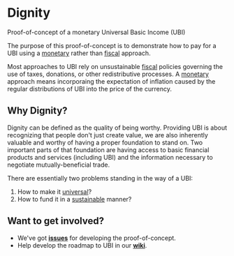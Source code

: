 # Dignity
Proof-of-concept of a monetary Universal Basic Income (UBI)

The purpose of this proof-of-concept is to demonstrate how to pay for a UBI using a [monetary](https://github.com/goldfarbas/Dignity/wiki/Monetary-Policy) rather than [fiscal](https://github.com/goldfarbas/Dignity/wiki/Fiscal-Policy) approach.

Most approaches to UBI rely on unsustainable [fiscal](https://github.com/goldfarbas/Dignity/wiki/Fiscal-Policy) policies governing the use of taxes, donations, or other redistributive processes. A [monetary](https://github.com/goldfarbas/Dignity/wiki/Monetary-Policy) approach  means incorporaing the expectation of inflation caused by the regular distributions of UBI into the price of the currency.

## Why Dignity?

Dignity can be defined as the quality of being worthy. Providing UBI is about recognizing that people don't just create value, we are also inherently valuable and worthy of having a proper foundation to stand on. Two important parts of that foundation are having access to basic financial products and services (including UBI) and the information necessary to negotiate mutually-beneficial trade.

There are essentially two problems standing in the way of a UBI:

1. How to make it [universal](https://github.com/goldfarbas/Dignity/wiki/Universal)?
2. How to fund it in a [sustainable](https://github.com/goldfarbas/Dignity/wiki/Sustainable) manner?

## Want to get involved?
* We've got **[issues](https://github.com/goldfarbas/Dignity/issues)** for developing the proof-of-concept.
* Help develop the roadmap to UBI in our **[wiki](https://github.com/goldfarbas/Dignity/wiki)**.
